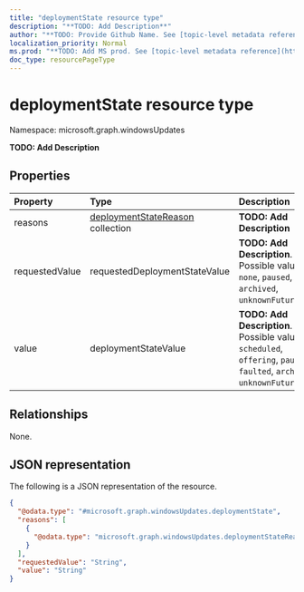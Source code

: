 ```yaml
---
title: "deploymentState resource type"
description: "**TODO: Add Description**"
author: "**TODO: Provide Github Name. See [topic-level metadata reference](https://msgo.azurewebsites.net/add/document/guidelines/metadata.html#topic-level-metadata)**"
localization_priority: Normal
ms.prod: "**TODO: Add MS prod. See [topic-level metadata reference](https://msgo.azurewebsites.net/add/document/guidelines/metadata.html#topic-level-metadata)**"
doc_type: resourcePageType
---
```


# deploymentState resource type

Namespace: microsoft.graph.windowsUpdates



**TODO: Add Description**

## Properties
|Property|Type|Description|
|:---|:---|:---|
|reasons|[deploymentStateReason](../resources/windowsupdates-deploymentstatereason.md) collection|**TODO: Add Description**|
|requestedValue|requestedDeploymentStateValue|**TODO: Add Description**. Possible values are: `none`, `paused`, `archived`, `unknownFutureValue`.|
|value|deploymentStateValue|**TODO: Add Description**. Possible values are: `scheduled`, `offering`, `paused`, `faulted`, `archived`, `unknownFutureValue`.|

## Relationships
None.

## JSON representation
The following is a JSON representation of the resource.
<!-- {
  "blockType": "resource",
  "@odata.type": "microsoft.graph.windowsUpdates.deploymentState"
}
-->
``` json
{
  "@odata.type": "#microsoft.graph.windowsUpdates.deploymentState",
  "reasons": [
    {
      "@odata.type": "microsoft.graph.windowsUpdates.deploymentStateReason"
    }
  ],
  "requestedValue": "String",
  "value": "String"
}
```

